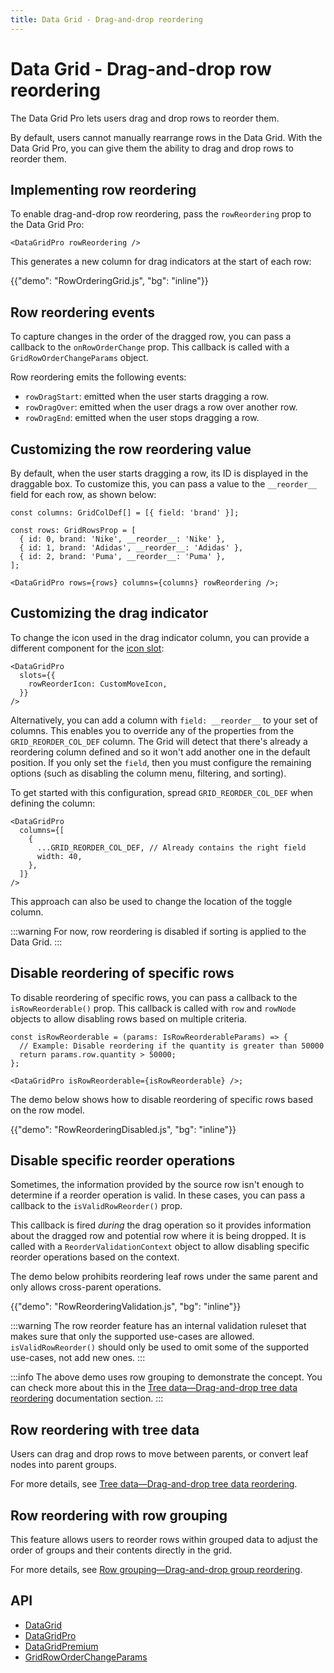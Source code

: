 ```yaml
---
title: Data Grid - Drag-and-drop reordering
---
```


# Data Grid - Drag-and-drop row reordering [<span class="plan-pro"></span>](/x/introduction/licensing/#pro-plan 'Pro plan')

<p class="description">The Data Grid Pro lets users drag and drop rows to reorder them.</p>

By default, users cannot manually rearrange rows in the Data Grid.
With the Data Grid Pro, you can give them the ability to drag and drop rows to reorder them.

## Implementing row reordering

To enable drag-and-drop row reordering, pass the `rowReordering` prop to the Data Grid Pro:

```tsx
<DataGridPro rowReordering />
```

This generates a new column for drag indicators at the start of each row:

{{"demo": "RowOrderingGrid.js", "bg": "inline"}}

## Row reordering events

To capture changes in the order of the dragged row, you can pass a callback to the `onRowOrderChange` prop.
This callback is called with a `GridRowOrderChangeParams` object.

Row reordering emits the following events:

- `rowDragStart`: emitted when the user starts dragging a row.
- `rowDragOver`: emitted when the user drags a row over another row.
- `rowDragEnd`: emitted when the user stops dragging a row.

## Customizing the row reordering value

By default, when the user starts dragging a row, its ID is displayed in the draggable box.
To customize this, you can pass a value to the `__reorder__` field for each row, as shown below:

```tsx
const columns: GridColDef[] = [{ field: 'brand' }];

const rows: GridRowsProp = [
  { id: 0, brand: 'Nike', __reorder__: 'Nike' },
  { id: 1, brand: 'Adidas', __reorder__: 'Adidas' },
  { id: 2, brand: 'Puma', __reorder__: 'Puma' },
];

<DataGridPro rows={rows} columns={columns} rowReordering />;
```

## Customizing the drag indicator

To change the icon used in the drag indicator column, you can provide a different component for the [icon slot](/x/react-data-grid/components/#icons):

```tsx
<DataGridPro
  slots={{
    rowReorderIcon: CustomMoveIcon,
  }}
/>
```

Alternatively, you can add a column with `field: __reorder__` to your set of columns.
This enables you to override any of the properties from the `GRID_REORDER_COL_DEF` column.
The Grid will detect that there's already a reordering column defined and so it won't add another one in the default position.
If you only set the `field`, then you must configure the remaining options (such as disabling the column menu, filtering, and sorting).

To get started with this configuration, spread `GRID_REORDER_COL_DEF` when defining the column:

```tsx
<DataGridPro
  columns={[
    {
      ...GRID_REORDER_COL_DEF, // Already contains the right field
      width: 40,
    },
  ]}
/>
```

This approach can also be used to change the location of the toggle column.

:::warning
For now, row reordering is disabled if sorting is applied to the Data Grid.
:::

## Disable reordering of specific rows

To disable reordering of specific rows, you can pass a callback to the `isRowReorderable()` prop.
This callback is called with `row` and `rowNode` objects to allow disabling rows based on multiple criteria.

```tsx
const isRowReorderable = (params: IsRowReorderableParams) => {
  // Example: Disable reordering if the quantity is greater than 50000
  return params.row.quantity > 50000;
};

<DataGridPro isRowReorderable={isRowReorderable} />;
```

The demo below shows how to disable reordering of specific rows based on the row model.

{{"demo": "RowReorderingDisabled.js", "bg": "inline"}}

## Disable specific reorder operations

Sometimes, the information provided by the source row isn't enough to determine if a reorder operation is valid.
In these cases, you can pass a callback to the `isValidRowReorder()` prop.

This callback is fired _during_ the drag operation so it provides information about the dragged row and potential row where it is being dropped.
It is called with a `ReorderValidationContext` object to allow disabling specific reorder operations based on the context.

The demo below prohibits reordering leaf rows under the same parent and only allows cross-parent operations.

{{"demo": "RowReorderingValidation.js", "bg": "inline"}}

:::warning
The row reorder feature has an internal validation ruleset that makes sure that only the supported use-cases are allowed.
`isValidRowReorder()` should only be used to omit some of the supported use-cases, not add new ones.
:::

:::info
The above demo uses row grouping to demonstrate the concept. You can check more about this in the [Tree data—Drag-and-drop tree data reordering](/x/react-data-grid/tree-data/#drag-and-drop-tree-data-reordering) documentation section.
:::

## Row reordering with tree data

Users can drag and drop rows to move between parents, or convert leaf nodes into parent groups.

For more details, see [Tree data—Drag-and-drop tree data reordering](/x/react-data-grid/tree-data/#drag-and-drop-tree-data-reordering).

## Row reordering with row grouping [<span class="plan-premium"></span>](/x/introduction/licensing/#premium-plan 'Premium plan')

This feature allows users to reorder rows within grouped data to adjust the order of groups and their contents directly in the grid.

For more details, see [Row grouping—Drag-and-drop group reordering](/x/react-data-grid/row-grouping/#drag-and-drop-group-reordering).

## API

- [DataGrid](/x/api/data-grid/data-grid/)
- [DataGridPro](/x/api/data-grid/data-grid-pro/)
- [DataGridPremium](/x/api/data-grid/data-grid-premium/)
- [GridRowOrderChangeParams](/x/api/data-grid/grid-row-order-change-params/)

